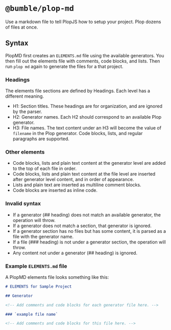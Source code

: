 # `@bumble/plop-md`

Use a markdown file to tell PlopJS how to setup your project. Plop dozens of
files at once.

## Syntax

PlopMD first creates an `ELEMENTS.md` file using the available generators. You
then fill out the elements file with comments, code blocks, and lists. Then run
`plop md` again to generate the files for a that project.

### Headings

The elements file sections are defined by Headings. Each level has a different
meaning.

- H1: Section titles. These headings are for organization, and are ignored by
  the parser.
- H2: Generator names. Each H2 should correspond to an available Plop generator.
- H3: File names. The text content under an H3 will become the value of
  `filename` in the Plop generator. Code blocks, lists, and regular paragraphs
  are supported.

### Other elements

- Code blocks, lists and plain text content at the generator level are added to
  the top of each file in order.
- Code blocks, lists and plain text content at the file level are inserted after
  generator level content, and in order of appearance.
- Lists and plain text are inserted as multiline comment blocks.
- Code blocks are inserted as inline code.
  <!-- TODO: parse data blocks - Custom template variables can be defined at the generator or file level inside
    code blocks with `plop` as the language. `plop` blocks should be either YAML
    or JSON format. Multiple `plop` blocks in one file are assigned using
    `Object.assign` from the top down, with subsequent values overwriting previous
    values. -->

### Invalid syntax

- If a generator (## heading) does not match an available generator, the
  operation will throw.
- If a generator does not match a section, that generator is ignored.
- If a generator section has no files but has some content, it is parsed as a
  file with the generator name.
- If a file (### heading) is not under a generator section, the operation will
  throw.
- Any content not under a generator (## heading) is ignored.
  <!-- TODO: support prompts - If a generator requires specific values, it should include prompts. -->

<!-- TODO: add project init -->
<!-- This generator initializes the project, first checking the `package.json` file
for name, version, and description, then prompting and updating it if those
fields are missing. -->

### Example `ELEMENTS.md` file

A PlopMD elements file looks something like this:

```md
# ELEMENTS for Sample Project

## Generator

<!-- Add comments and code blocks for each generator file here. -->

### `example file name`

<!-- Add comments and code blocks for this file here. -->
```
